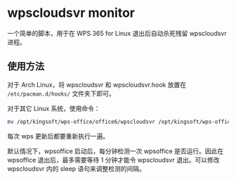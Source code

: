 # wpscloudsvr monitor
一个简单的脚本，用于在 WPS 365 for Linux 退出后自动杀死残留 wpscloudsvr 进程。

## 使用方法

对于 Arch Linux，将 wpscloudsvr 和 wpscloudsvr.hook 放置在 `/etc/pacman.d/hooks/` 文件夹下即可。

对于其它 Linux 系统，使用命令：
```bash
mv /opt/kingsoft/wps-office/office6/wpscloudsvr /opt/kingsoft/wps-office/office6/wpscloudsvr.real && cp ./wpscloudsvr /opt/kingsoft/wps-office/office6/wpscloudsvr
```
每次 wps 更新后都要重新执行一遍。

默认情况下，wpsoffice 启动后，每分钟检测一次 wpsoffice 是否运行。因此在 wpsoffice 退出后，最多需要等待 1 分钟才能令 wpscloudsvr 退出。可以修改 wpscloudsvr 内的 sleep 语句来调整检测的间隔。